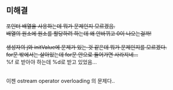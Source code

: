 ## 미해결

~~포인터 배열을 사용하는데 뭐가 문제인지 모르겠음.~~<br>
~~배열의 원소에 원소를 할당하려 하는데 왜 안바뀌고 0이 나오는걸까!~~<br>
<br>
~~생성자의 j와 initValue에 문제가 있는 것 같은데 뭐가 문제인지를 모르겠다.~~<br>
~~for문 밖에서는 살아있는데 for문 안으로 들어가면 사라지네...~~<br>
%f 로 받아야 하는데 %d로 받고 있었음...<br>

<br>
이젠 ostream operator overloading 의 문제다..
